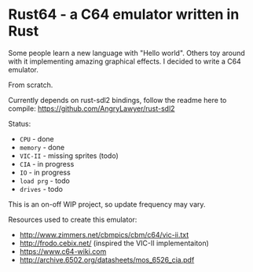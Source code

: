# Rust64 - a C64 emulator written in Rust
Some people learn a new language with "Hello world". Others toy around with it implementing amazing graphical effects. I decided to write a C64 emulator. 

From scratch. 

Currently depends on rust-sdl2 bindings, follow the readme here to compile: https://github.com/AngryLawyer/rust-sdl2

Status:

- <code>CPU</code>      - done
- <code>memory</code>   - done
- <code>VIC-II</code>   - missing sprites (todo)
- <code>CIA</code>      - in progress
- <code>IO</code>       - in progress
- <code>load prg</code> - todo
- <code>drives</code>   - todo


This is an on-off WIP project, so update frequency may vary.

Resources used to create this emulator:

- http://www.zimmers.net/cbmpics/cbm/c64/vic-ii.txt
- http://frodo.cebix.net/ (inspired the VIC-II implementaiton)
- https://www.c64-wiki.com
- http://archive.6502.org/datasheets/mos_6526_cia.pdf

